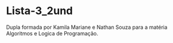 # Lista-3_2und

Dupla formada por Kamila Mariane e Nathan Souza para a matéria Algoritmos e Logica de Programação.
